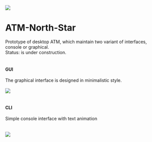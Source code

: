 <img src='https://github.com/OrdinaryMind/ATM-North-Star/blob/gui_mode/images/atm_icon.png'>

# ATM-North-Star
Prototype of desktop ATM, which maintain two variant of interfaces, console or graphical.
<br>
Status: is under construction.
<br>
<br>
#### GUI
The graphical interface is designed in minimalistic style.
<br>
<br>
<img src='https://github.com/OrdinaryMind/ATM-North-Star/blob/gui_mode/images/atm_gui.gif'>
<br>
<br>
#### CLI
Simple console interface with text animation
<br>
<br>
<br>
<img src='https://github.com/OrdinaryMind/ATM-North-Star/blob/cli_mode/images/atm_cli.gif'>


